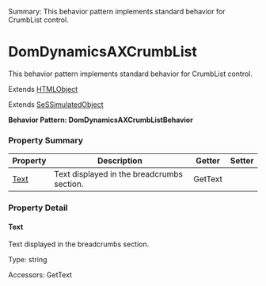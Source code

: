 Summary: This behavior pattern implements standard behavior for CrumbList control.

# DomDynamicsAXCrumbList

This behavior pattern implements standard behavior for CrumbList control.
 
Extends [HTMLObject](HTMLObject.md)

Extends [SeSSimulatedObject](SeSSimulatedObject.md)





**Behavior Pattern: DomDynamicsAXCrumbListBehavior**


<!-- ============================== property summary ========================== -->

	

### Property Summary

| **Property** | **Description** | **Getter** | **Setter** |
| ------------ | --------------- | ---------- | ---------- |
| [Text](#text) | Text displayed in the breadcrumbs section. | GetText |  |



	
<!-- ============================== action summary ========================== -->


<!-- ============================== property detail ========================== -->
	
### Property Detail
		
<a name="Text"></a>
#### Text


Text displayed in the breadcrumbs section.

			
	
			
Type: string
			
			
Accessors: GetText
			
		
	
	
<!-- ============================== action detail ========================== -->
		

